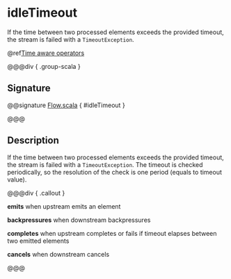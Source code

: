 # idleTimeout

If the time between two processed elements exceeds the provided timeout, the stream is failed with a `TimeoutException`.

@ref[Time aware operators](../index.md#time-aware-operators)

@@@div { .group-scala }

## Signature

@@signature [Flow.scala]($akka$/akka-stream/src/main/scala/akka/stream/scaladsl/Flow.scala) { #idleTimeout }

@@@

## Description

If the time between two processed elements exceeds the provided timeout, the stream is failed
with a `TimeoutException`. The timeout is checked periodically, so the resolution of the
check is one period (equals to timeout value).


@@@div { .callout }

**emits** when upstream emits an element

**backpressures** when downstream backpressures

**completes** when upstream completes or fails if timeout elapses between two emitted elements

**cancels** when downstream cancels

@@@

